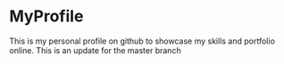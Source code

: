 # MyProfile
This is my personal profile on github to showcase my skills and portfolio online.
This is an update for the master branch

